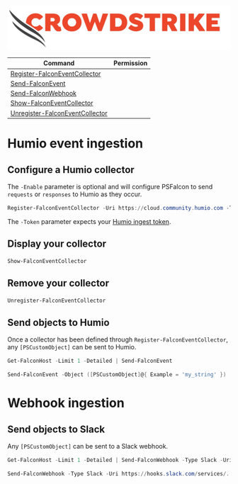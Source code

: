 ![CrowdStrike Falcon](https://raw.githubusercontent.com/CrowdStrike/falconpy/main/docs/asset/cs-logo.png)

|Command|Permission|
|-------|----------|
|[Register-FalconEventCollector]()| |
|[Send-FalconEvent]()| |
|[Send-FalconWebhook]()| |
|[Show-FalconEventCollector]()| |
|[Unregister-FalconEventCollector]()| |

# Humio event ingestion
## Configure a Humio collector
The `-Enable` parameter is optional and will configure PSFalcon to send `requests` or `responses` to Humio as they occur.
```powershell
Register-FalconEventCollector -Uri https://cloud.community.humio.com -Token <string> -Enable responses, requests
```
The `-Token` parameter expects your [Humio ingest token](https://library.humio.com/stable/docs/ingesting-data/ingest-tokens/).
## Display your collector
```powershell
Show-FalconEventCollector
```
## Remove your collector
```powershell
Unregister-FalconEventCollector
```
## Send objects to Humio
Once a collector has been defined through `Register-FalconEventCollector`, any `[PSCustomObject]` can be sent to Humio.
```powershell
Get-FalconHost -Limit 1 -Detailed | Send-FalconEvent
```
```powershell
Send-FalconEvent -Object ([PSCustomObject]@{ Example = 'my_string' })
```
# Webhook ingestion
## Send objects to Slack
Any `[PSCustomObject]` can be sent to a Slack webhook.
```powershell
Get-FalconHost -Limit 1 -Detailed | Send-FalconWebhook -Type Slack -Uri https://hooks.slack.com/services/... 
```
```powershell
Send-FalconWebhook -Type Slack -Uri https://hooks.slack.com/services/... -Object ([PSCustomObject]@{ Example = 'my_string' })
```